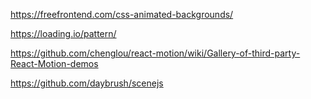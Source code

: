 
https://freefrontend.com/css-animated-backgrounds/

https://loading.io/pattern/

https://github.com/chenglou/react-motion/wiki/Gallery-of-third-party-React-Motion-demos

https://github.com/daybrush/scenejs
